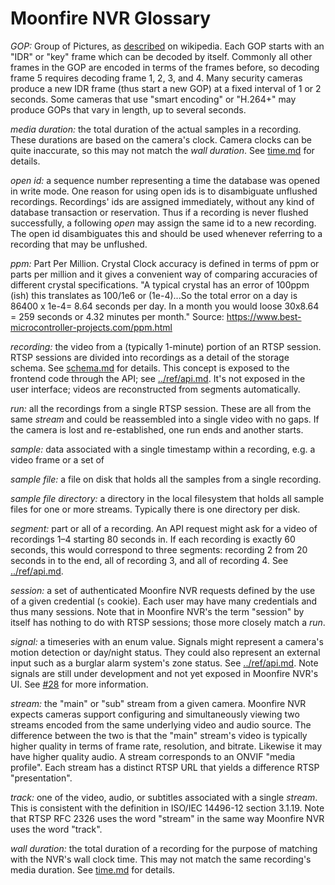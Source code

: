 # Moonfire NVR Glossary

*GOP:* Group of Pictures, as
[described](https://en.wikipedia.org/wiki/Group_of_pictures) on wikipedia.
Each GOP starts with an "IDR" or "key" frame which can be decoded by itself.
Commonly all other frames in the GOP are encoded in terms of the frames before,
so decoding frame 5 requires decoding frame 1, 2, 3, and 4. Many security
cameras produce a new IDR frame (thus start a new GOP) at a fixed interval of
1 or 2 seconds. Some cameras that use "smart encoding" or "H.264+" may produce
GOPs that vary in length, up to several seconds.

*media duration:* the total duration of the actual samples in a recording. These
durations are based on the camera's clock. Camera clocks can be quite
inaccurate, so this may not match the *wall duration*. See [time.md](time.md)
for details.

*open id:* a sequence number representing a time the database was opened in
write mode. One reason for using open ids is to disambiguate unflushed
recordings. Recordings' ids are assigned immediately, without any kind of
database transaction or reservation. Thus if a recording is never flushed
successfully, a following *open* may assign the same id to a new recording.
The open id disambiguates this and should be used whenever referring to a
recording that may be unflushed.

*ppm:* Part Per Million.  Crystal Clock accuracy is defined in terms of ppm or 
parts per million and it gives a convenient way of comparing accuracies 
of different crystal specifications. "A typical crystal has an error of 
100ppm (ish) this translates as 100/1e6 or (1e-4)...So the total error on a day 
is 86400 x 1e-4= 8.64 seconds per day. In a month you would loose 
30x8.64 = 259 seconds or 4.32 minutes per month." 
Source: https://www.best-microcontroller-projects.com/ppm.html

*recording:* the video from a (typically 1-minute) portion of an RTSP session.
RTSP sessions are divided into recordings as a detail of the
storage schema. See [schema.md](schema.md) for details. This concept is exposed
to the frontend code through the API; see [../ref/api.md](../ref/api.md). It's
not exposed in the user interface; videos are reconstructed from segments
automatically.

*run:* all the recordings from a single RTSP session. These are all from the
same *stream* and could be reassembled into a single video with no gaps. If the
 camera is lost and re-established, one run ends and another starts.

*sample:* data associated with a single timestamp within a recording, e.g. a video
frame or a set of 

*sample file:* a file on disk that holds all the samples from a single recording.

*sample file directory:* a directory in the local filesystem that holds all
sample files for one or more streams. Typically there is one directory per disk.

*segment:* part or all of a recording. An API request might ask for a video of
recordings 1–4 starting 80 seconds in. If each recording is exactly 60 seconds,
this would correspond to three segments: recording 2 from 20 seconds in to
the end, all of recording 3, and all of recording 4. See
[../ref/api.md](../ref/api.md).

*session:* a set of authenticated Moonfire NVR requests defined by the use of a
given credential (`s` cookie). Each user may have many credentials and thus
many sessions. Note that in Moonfire NVR's the term "session" by itself has
nothing to do with RTSP sessions; those more closely match a *run*.

*signal:* a timeseries with an enum value. Signals might represent a camera's
motion detection or day/night status. They could also represent an external
input such as a burglar alarm system's zone status. See
[../ref/api.md](../ref/api.md). Note signals are still under development and
not yet exposed in Moonfire NVR's UI. See
[#28](https://github.com/scottlamb/moonfire-nvr/issues/28) for more
information.

*stream:* the "main" or "sub" stream from a given camera. Moonfire NVR expects
cameras support configuring and simultaneously viewing two streams encoded from
the same underlying video and audio source. The difference between the two is
that the "main" stream's video is typically higher quality in terms of frame
rate, resolution, and bitrate. Likewise it may have higher quality audio.
A stream corresponds to an ONVIF "media profile". Each stream has a distinct
RTSP URL that yields a difference RTSP "presentation".

*track:* one of the video, audio, or subtitles associated with a single
*stream*. This is consistent with the definition in ISO/IEC 14496-12 section
3.1.19. Note that RTSP RFC 2326 uses the word "stream" in the same way
Moonfire NVR uses the word "track".

*wall duration:* the total duration of a recording for the purpose of matching
with the NVR's wall clock time. This may not match the same recording's media
duration. See [time.md](time.md) for details.

